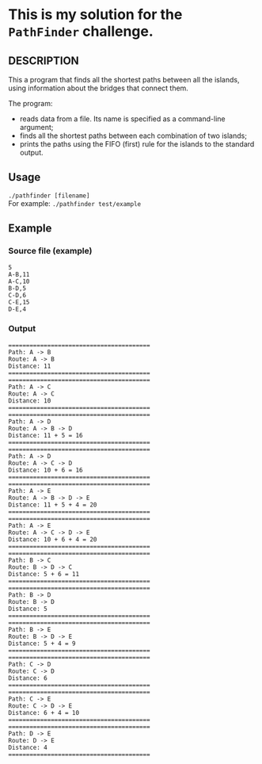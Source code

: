 # This is my solution for the ``` PathFinder``` challenge.

## DESCRIPTION
This a program that finds all the shortest paths between all the islands, using information about the bridges that connect them. 

The program:

 * reads data from a file. Its name is specified as a command-line argument;
 * finds all the shortest paths between each combination of two islands;
 * prints the paths using the FIFO (first) rule for the islands to the standard output.

## Usage
`./pathfinder [filename]`<br>
For example: `./pathfinder test/example`

## Example
###  Source file (example)
```
5
A-B,11
A-C,10
B-D,5
C-D,6
C-E,15
D-E,4
```
###  Output
```
========================================
Path: A -> B
Route: A -> B
Distance: 11
========================================
========================================
Path: A -> C
Route: A -> C
Distance: 10
========================================
========================================
Path: A -> D
Route: A -> B -> D
Distance: 11 + 5 = 16
========================================
========================================
Path: A -> D
Route: A -> C -> D
Distance: 10 + 6 = 16
========================================
========================================
Path: A -> E
Route: A -> B -> D -> E
Distance: 11 + 5 + 4 = 20
========================================
========================================
Path: A -> E
Route: A -> C -> D -> E
Distance: 10 + 6 + 4 = 20
========================================
========================================
Path: B -> C
Route: B -> D -> C
Distance: 5 + 6 = 11
========================================
========================================
Path: B -> D
Route: B -> D
Distance: 5
========================================
========================================
Path: B -> E
Route: B -> D -> E
Distance: 5 + 4 = 9
========================================
========================================
Path: C -> D
Route: C -> D
Distance: 6
========================================
========================================
Path: C -> E
Route: C -> D -> E
Distance: 6 + 4 = 10
========================================
========================================
Path: D -> E
Route: D -> E
Distance: 4
========================================
